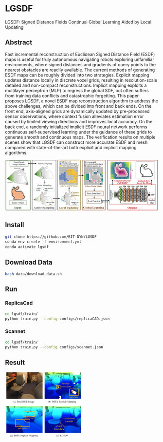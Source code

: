 # LGSDF
LGSDF: Signed Distance Fields Continual Global Learning Aided by Local Updating
 ## Abstract
 Fast incremental reconstruction of Euclidean Signed Distance Field (ESDF) maps is useful for truly autonomous navigating robots exploring unfamiliar environments, where signed distances and gradients of query points to the nearest obstacles are readily available. The current methods of generating ESDF maps can be roughly divided into two strategies. Explicit mapping updates distance locally in discrete voxel grids, resulting in resolution-scale detailed and non-compact reconstructions. Implicit mapping exploits a multilayer perceptron (MLP) to regress the global SDF, but often suffers from training data conflicts and catastrophic forgetting. This paper proposes LGSDF, a novel ESDF map reconstruction algorithm to address the above challenges, which can be divided into front and back ends. On the front end, axis-aligned grids are dynamically updated by pre-processed sensor observations, where context fusion alleviates estimation error caused by limited viewing directions and improves local accuracy. On the back end, a randomly initialized implicit ESDF neural network performs continuous self-supervised learning under the guidance of these grids to generate smooth and continuous maps. The verification results on multiple scenes show that LGSDF can construct more accurate ESDF and mesh compared with state-of-the-art both explicit and implicit mapping algorithms.
 
<img src="https://github.com/BIT-DYN/LGSDF/blob/main/figs/framework.png" >

## Install
```bash
git clone https://github.com/BIT-DYN/LGSDF
conda env create -f environment.yml
conda activate lgsdf
```

## Download Data

```bash
bash data/download_data.sh
```

## Run

### ReplicaCad
```bash
cd lgsdf/train/
python train.py --config configs/replicaCAD.json
```
### Scannet
```bash
cd lgsdf/train/
python train.py --config configs/scannet.json
```

## Result
<img src="https://github.com/BIT-DYN/LGSDF/blob/main/figs/com.png"  width="50%">
